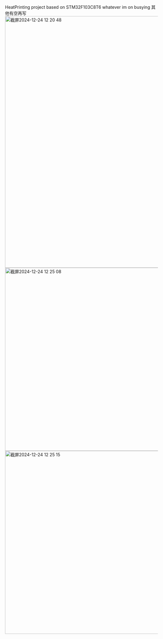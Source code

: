 HeatPrinting project based on STM32F103C8T6
whatever im on busying
其他有空再写
<img width="826" alt="截屏2024-12-24 12 20 48" src="https://github.com/user-attachments/assets/b22778e4-ff51-48b0-92ac-36d2d409629e" />
<img width="601" alt="截屏2024-12-24 12 25 08" src="https://github.com/user-attachments/assets/481da47e-3609-402b-946b-f701e7a06f62" />
<img width="601" alt="截屏2024-12-24 12 25 15" src="https://github.com/user-attachments/assets/04a8eba0-dd14-4828-88ef-ba50d3dcf0d8" />
